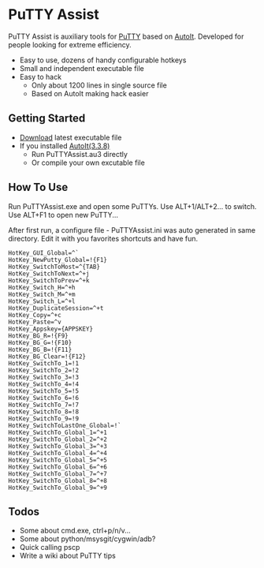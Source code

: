 PuTTY Assist
============

PuTTY Assist is auxiliary tools for [PuTTY](http://www.chiark.greenend.org.uk/~sgtatham/putty/)
based on [AutoIt](http://www.autoitscript.com/site/autoit/). Developed for people looking for extreme efficiency.

* Easy to use, dozens of handy configurable hotkeys
* Small and independent executable file
* Easy to hack
  * Only about 1200 lines in single source file
  * Based on AutoIt making hack easier

Getting Started
---------------

* [Download](https://github.com/zackz/PuTTYAssist/downloads) latest executable file
* If you installed [AutoIt(3.3.8)](http://www.autoitscript.com/site/autoit/downloads/)
  * Run PuTTYAssist.au3 directly
  * Or compile your own excutable file

How To Use
----------

Run PuTTYAssist.exe and open some PuTTYs. Use ALT+1/ALT+2... to switch. Use ALT+F1 to open new PuTTY...

After first run, a configure file - PuTTYAssist.ini was auto generated in same directory.
Edit it with you favorites shortcuts and have fun.

    HotKey_GUI_Global=^`
    HotKey_NewPutty_Global=!{F1}
    HotKey_SwitchToMost=^{TAB}
    HotKey_SwitchToNext=^+j
    HotKey_SwitchToPrev=^+k
    HotKey_Switch_H=^+h
    HotKey_Switch_M=^+m
    HotKey_Switch_L=^+l
    HotKey_DuplicateSession=^+t
    HotKey_Copy=^+c
    HotKey_Paste=^v
    HotKey_Appskey={APPSKEY}
    HotKey_BG_R=!{F9}
    HotKey_BG_G=!{F10}
    HotKey_BG_B=!{F11}
    HotKey_BG_Clear=!{F12}
    HotKey_SwitchTo_1=!1
    HotKey_SwitchTo_2=!2
    HotKey_SwitchTo_3=!3
    HotKey_SwitchTo_4=!4
    HotKey_SwitchTo_5=!5
    HotKey_SwitchTo_6=!6
    HotKey_SwitchTo_7=!7
    HotKey_SwitchTo_8=!8
    HotKey_SwitchTo_9=!9
    HotKey_SwitchToLastOne_Global=!`
    HotKey_SwitchTo_Global_1=^+1
    HotKey_SwitchTo_Global_2=^+2
    HotKey_SwitchTo_Global_3=^+3
    HotKey_SwitchTo_Global_4=^+4
    HotKey_SwitchTo_Global_5=^+5
    HotKey_SwitchTo_Global_6=^+6
    HotKey_SwitchTo_Global_7=^+7
    HotKey_SwitchTo_Global_8=^+8
    HotKey_SwitchTo_Global_9=^+9

Todos
-----

* Some about cmd.exe, ctrl+p/n/v...
* Some about python/msysgit/cygwin/adb?
* Quick calling pscp
* Write a wiki about PuTTY tips

